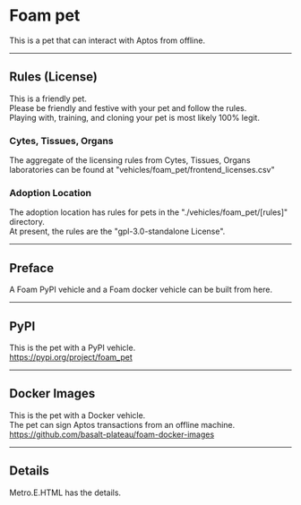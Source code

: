 


# Foam pet  
This is a pet that can interact with Aptos from offline.  

----

## Rules (License)
This is a friendly pet.    
Please be friendly and festive with your pet and follow the rules.  
Playing with, training, and cloning your pet is most likely 100% legit. 

### Cytes, Tissues, Organs
The aggregate of the licensing rules from Cytes, Tissues, Organs
laboratories can be found at "vehicles/foam_pet/frontend_licenses.csv"

### Adoption Location
The adoption location has rules for pets in the "./vehicles/foam_pet/[rules]" directory.  
At present, the rules are the "gpl-3.0-standalone License".  


----

## Preface
A Foam PyPI vehicle and a Foam docker vehicle
can be built from here.

----

## PyPI
This is the pet with a PyPI vehicle.  
https://pypi.org/project/foam_pet

----

## Docker Images
This is the pet with a Docker vehicle.   
The pet can sign Aptos transactions from an offline machine.  
https://github.com/basalt-plateau/foam-docker-images  

----

## Details
Metro.E.HTML has the details.  